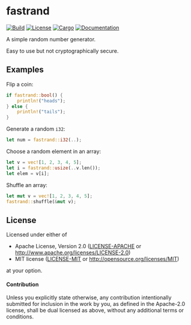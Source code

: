# fastrand

[![Build](https://github.com/stjepang/fastrand/workflows/Build%20and%20test/badge.svg)](
https://github.com/stjepang/fastrand/actions)
[![License](https://img.shields.io/badge/license-MIT%2FApache--2.0-blue.svg)](
https://github.com/stjepang/fastrand)
[![Cargo](https://img.shields.io/crates/v/fastrand.svg)](
https://crates.io/crates/fastrand)
[![Documentation](https://docs.rs/fastrand/badge.svg)](
https://docs.rs/fastrand)

A simple random number generator.

Easy to use but not cryptographically secure.

## Examples

Flip a coin:

```rust
if fastrand::bool() {
    println!("heads");
} else {
    println!("tails");
}
```

Generate a random `i32`:

```rust
let num = fastrand::i32(..);
```

Choose a random element in an array:

```rust
let v = vec![1, 2, 3, 4, 5];
let i = fastrand::usize(..v.len());
let elem = v[i];
```

Shuffle an array:

```rust
let mut v = vec![1, 2, 3, 4, 5];
fastrand::shuffle(&mut v);
```

## License

Licensed under either of

 * Apache License, Version 2.0 ([LICENSE-APACHE](LICENSE-APACHE) or http://www.apache.org/licenses/LICENSE-2.0)
 * MIT license ([LICENSE-MIT](LICENSE-MIT) or http://opensource.org/licenses/MIT)

at your option.

#### Contribution

Unless you explicitly state otherwise, any contribution intentionally submitted
for inclusion in the work by you, as defined in the Apache-2.0 license, shall be
dual licensed as above, without any additional terms or conditions.

